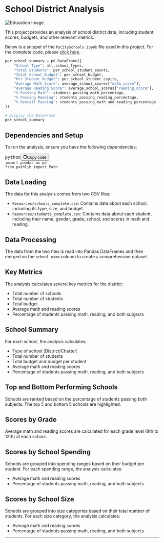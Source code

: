 <h1>School District Analysis</h1>


<div class="center-div">
  <img src="https://github.com/Xthe23/pandas-challenge/blob/main/Images/education.png" alt="Education Image">
</div>


<p>
  This project provides an analysis of school district data, including student
  scores, budgets, and other relevant metrics.
</p>

Below is a snippet of the `PyCitySchools.ipynb` file used in this project. For the complete code, please [click here](https://github.com/Xthe23/pandas-challenge/blob/main/PyCitySchools/PyCitySchools.ipynb).

```python
per_school_summary = pd.DataFrame({
    "School Type": all_school_types,
    "Total Students": per_school_student_counts,
    "Total School Budget": per_school_budget,
    "Per Student Budget": per_school_student_capita,
    "Average Math Score": average_school_scores["math_score"],
    "Average Reading Score": average_school_scores["reading_score"],
    "% Passing Math": students_passing_math_percentage,
    "% Passing Reading": students_passing_reading_percentage,
    "% Overall Passing": students_passing_math_and_reading_percentage
})

# Display the DataFrame
per_school_summary
```
<h2>Dependencies and Setup</h2>
<p>To run the analysis, ensure you have the following dependencies:</p>
<pre><div class="bg-black rounded-md mb-4"><div class="flex items-center relative text-gray-200 bg-gray-800 gizmo:dark:bg-token-surface-primary px-4 py-2 text-xs font-sans justify-between rounded-t-md"><span>python</span><button class="flex ml-auto gizmo:ml-0 gap-2 items-center"><svg stroke="currentColor" fill="none" stroke-width="2" viewBox="0 0 24 24" stroke-linecap="round" stroke-linejoin="round" class="icon-sm" height="1em" width="1em" xmlns="http://www.w3.org/2000/svg"><path d="M16 4h2a2 2 0 0 1 2 2v14a2 2 0 0 1-2 2H6a2 2 0 0 1-2-2V6a2 2 0 0 1 2-2h2"></path><rect x="8" y="2" width="8" height="4" rx="1" ry="1"></rect></svg>Copy code</button></div><div class="p-4 overflow-y-auto"><code class="!whitespace-pre hljs language-python"><span class="hljs-keyword">import</span> pandas <span class="hljs-keyword">as</span> pd
<span class="hljs-keyword">from</span> pathlib <span class="hljs-keyword">import</span> Path
</code></div></div></pre>
<h2>Data Loading</h2>
<p>The data for this analysis comes from two CSV files:</p>
<ul>
  <li>
    <code>Resources/schools_complete.csv</code>: Contains data about each
    school, including its type, size, and budget.
  </li>
  <li>
    <code>Resources/students_complete.csv</code>: Contains data about each
    student, including their name, gender, grade, school, and scores in math and
    reading.
  </li>
</ul>
<h2>Data Processing</h2>
<p>
  The data from the two files is read into Pandas DataFrames and then merged on
  the <code>school_name</code> column to create a comprehensive dataset.
</p>
<h2>Key Metrics</h2>
<p>The analysis calculates several key metrics for the district:</p>
<ul>
  <li>Total number of schools</li>
  <li>Total number of students</li>
  <li>Total budget</li>
  <li>Average math and reading scores</li>
  <li>Percentage of students passing math, reading, and both subjects</li>
</ul>
<h2>School Summary</h2>
<p>For each school, the analysis calculates:</p>
<ul>
  <li>Type of school (District/Charter)</li>
  <li>Total number of students</li>
  <li>Total budget and budget per student</li>
  <li>Average math and reading scores</li>
  <li>Percentage of students passing math, reading, and both subjects</li>
</ul>
<h2>Top and Bottom Performing Schools</h2>
<p>
  Schools are ranked based on the percentage of students passing both subjects.
  The top 5 and bottom 5 schools are highlighted.
</p>
<h2>Scores by Grade</h2>
<p>
  Average math and reading scores are calculated for each grade level (9th to
  12th) at each school.
</p>
<h2>Scores by School Spending</h2>
<p>
  Schools are grouped into spending ranges based on their budget per student.
  For each spending range, the analysis calculates:
</p>
<ul>
  <li>Average math and reading scores</li>
  <li>Percentage of students passing math, reading, and both subjects</li>
</ul>
<h2>Scores by School Size</h2>
<p>
  Schools are grouped into size categories based on their total number of
  students. For each size category, the analysis calculates:
</p>
<ul>
  <li>Average math and reading scores</li>
  <li>Percentage of students passing math, reading, and both subjects</li>
</ul>
<hr />
